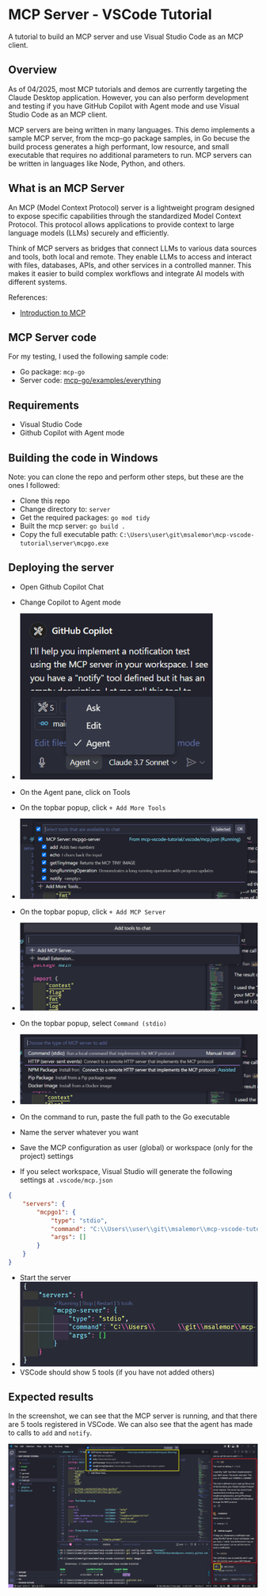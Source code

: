 # MCP Server - VSCode Tutorial

A tutorial to build an MCP server and use Visual Studio Code as an MCP client.

## Overview

As of 04/2025, most MCP tutorials and demos are currently targeting the Claude Desktop application. However, you can also perform development and testing if you have GitHub Copilot with Agent mode and use Visual Studio Code as an MCP client. 

MCP servers are being written in many languages. This demo implements a sample MCP server, from the mcp-go package samples, in Go becuse the build process generates a high performant, low resource, and small executable that requires no additional parameters to run. MCP servers can be written in languages like Node, Python, and others.

## What is an MCP Server

An MCP (Model Context Protocol) server is a lightweight program designed to expose specific capabilities through the standardized Model Context Protocol. This protocol allows applications to provide context to large language models (LLMs) securely and efficiently.

Think of MCP servers as bridges that connect LLMs to various data sources and tools, both local and remote. They enable LLMs to access and interact with files, databases, APIs, and other services in a controlled manner. This makes it easier to build complex workflows and integrate AI models with different systems.

References:
- [Introduction to MCP](https://modelcontextprotocol.io/introduction)

## MCP Server code

For my testing, I used the following sample code:

- Go package: `mcp-go`
- Server code: [mcp-go/examples/everything](https://github.com/mark3labs/mcp-go/blob/main/examples/everything/main.go)

## Requirements

- Visual Studio Code
- Github Copilot with Agent mode

## Building the code in Windows

Note: you can clone the repo and perform other steps, but these are the ones I followed:

- Clone this repo
- Change directory to: `server`
- Get the required packages: `go mod tidy`
- Built the mcp server: `go build .`
- Copy the full executable path: `C:\Users\user\git\msalemor\mcp-vscode-tutorial\server\mcpgo.exe`

## Deploying the server

- Open Github Copilot Chat
- Change Copilot to Agent mode
- ![](images/agent-mode.png)

- On the Agent pane, click on Tools
- On the topbar popup, click `+ Add More Tools`
- ![](images/add-more.png)

- On the topbar popup, click `+ Add MCP Server`
- ![](images/add-mcp-server.png)

- On the topbar popup, select `Command (stdio)`
- ![](images/commad-stdio.png)

- On the command to run, paste the full path to the Go executable
- Name the server whatever you want
- Save the MCP configuration as user (global) or workspace (only for the project) settings
- If you select workspace, Visual Studio will generate the following settings at `.vscode/mcp.json`

```json
{
    "servers": {
        "mcpgo1": {
            "type": "stdio",
            "command": "C:\\Users\\user\\git\\msalemor\\mcp-vscode-tutorial\\server\\mcpgo.exe",
            "args": []
        }
    }
}
```
- Start the server
- ![](images/run-server.png)
- VSCode should show 5 tools (if you have not added others)

## Expected results

In the screenshot, we can see that the MCP server is running, and that there are 5 tools registered in VSCode. We can also see that the agent has made to calls to `add` and `notify`.

![alt text](images/server-running.png)